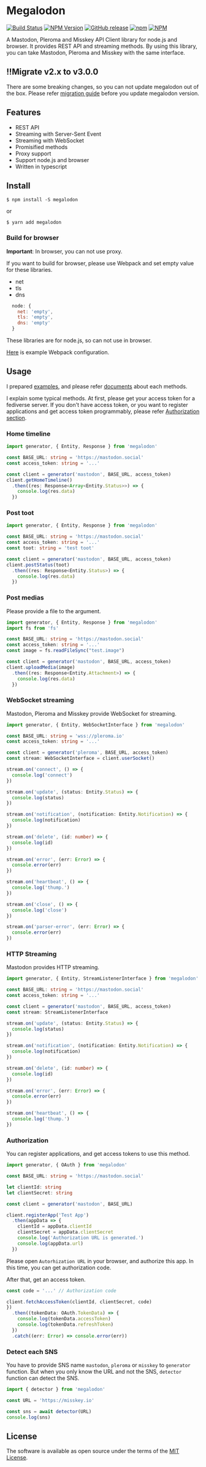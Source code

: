 # Megalodon
[![Build Status](https://travis-ci.com/h3poteto/megalodon.svg?branch=master)](https://travis-ci.com/h3poteto/megalodon)
[![NPM Version](https://img.shields.io/npm/v/megalodon.svg)](https://www.npmjs.com/package/megalodon)
[![GitHub release](https://img.shields.io/github/release/h3poteto/megalodon.svg)](https://github.com/h3poteto/megalodon/releases)
[![npm](https://img.shields.io/npm/dm/megalodon)](https://www.npmjs.com/package/megalodon)
[![NPM](https://img.shields.io/npm/l/megalodon)](/LICENSE.txt)

A Mastodon, Pleroma and Misskey API Client library for node.js and browser. It provides REST API and streaming methods.
By using this library, you can take Mastodon, Pleroma and Misskey with the same interface.

## !!Migrate v2.x to v3.0.0
There are some breaking changes, so you can not update megalodon out of the box.
Please refer [migration guide](migration_guide.md) before you update megalodon version.

## Features

- REST API
- Streaming with Server-Sent Event
- Streaming with WebSocket
- Promisified methods
- Proxy support
- Support node.js and browser
- Written in typescript

## Install

```
$ npm install -S megalodon
```

or

```
$ yarn add megalodon
```

### Build for browser
**Important**: In browser, you can not use proxy.

If you want to build for browser, please use Webpack and set empty value for these libraries.

- net
- tls
- dns

```javascript
  node: {
    net: 'empty',
    tls: 'empty',
    dns: 'empty'
  }
```

These libraries are for node.js, so can not use in browser.

[Here](example/browser/webpack.config.js) is example Webpack configuration.

## Usage
I prepared [examples](example), and please refer [documents](https://h3poteto.github.io/megalodon/) about each methods.

I explain some typical methods.
At first, please get your access token for a fediverse server.
If you don't have access token, or you want to register applications and get access token programmably, please refer [Authorization section](#authorization).


### Home timeline

```typescript
import generator, { Entity, Response } from 'megalodon'

const BASE_URL: string = 'https://mastodon.social'
const access_token: string = '...'

const client = generator('mastodon', BASE_URL, access_token)
client.getHomeTimeline()
  .then((res: Response<Array<Entity.Status>>) => {
    console.log(res.data)
  })
```

### Post toot

```typescript
import generator, { Entity, Response } from 'megalodon'

const BASE_URL: string = 'https://mastodon.social'
const access_token: string = '...'
const toot: string = 'test toot'

const client = generator('mastodon', BASE_URL, access_token)
client.postStatus(toot)
  .then((res: Response<Entity.Status>) => {
    console.log(res.data)
  })
```

### Post medias
Please provide a file to the argument.

```typescript
import generator, { Entity, Response } from 'megalodon'
import fs from 'fs'

const BASE_URL: string = 'https://mastodon.social'
const access_token: string = '...'
const image = fs.readFileSync("test.image")

const client = generator('mastodon', BASE_URL, access_token)
client.uploadMedia(image)
  .then((res: Response<Entity.Attachment>) => {
    console.log(res.data)
  })
```

### WebSocket streaming
Mastodon, Pleroma and Misskey provide WebSocket for streaming.

```typescript
import generator, { Entity, WebSocketInterface } from 'megalodon'

const BASE_URL: string = 'wss://pleroma.io'
const access_token: string = '...'

const client = generator('pleroma', BASE_URL, access_token)
const stream: WebSocketInterface = client.userSocket()

stream.on('connect', () => {
  console.log('connect')
})

stream.on('update', (status: Entity.Status) => {
  console.log(status)
})

stream.on('notification', (notification: Entity.Notification) => {
  console.log(notification)
})

stream.on('delete', (id: number) => {
  console.log(id)
})

stream.on('error', (err: Error) => {
  console.error(err)
})

stream.on('heartbeat', () => {
  console.log('thump.')
})

stream.on('close', () => {
  console.log('close')
})

stream.on('parser-error', (err: Error) => {
  console.error(err)
})
```

### HTTP Streaming
Mastodon provides HTTP streaming.

```typescript
import generator, { Entity, StreamListenerInterface } from 'megalodon'

const BASE_URL: string = 'https://mastodon.social'
const access_token: string = '...'

const client = generator('mastodon', BASE_URL, access_token)
const stream: StreamListenerInterface

stream.on('update', (status: Entity.Status) => {
  console.log(status)
})

stream.on('notification', (notification: Entity.Notification) => {
  console.log(notification)
})

stream.on('delete', (id: number) => {
  console.log(id)
})

stream.on('error', (err: Error) => {
  console.error(err)
})

stream.on('heartbeat', () => {
  console.log('thump.')
})
```


### Authorization
You can register applications, and get access tokens to use this method.

```typescript
import generator, { OAuth } from 'megalodon'

const BASE_URL: string = 'https://mastodon.social'

let clientId: string
let clientSecret: string

const client = generator('mastodon', BASE_URL)

client.registerApp('Test App')
  .then(appData => {
    clientId = appData.clientId
    clientSecret = appData.clientSecret
    console.log('Authorization URL is generated.')
    console.log(appData.url)
  })
```

Please open `Autorhization URL` in your browser, and authorize this app.
In this time, you can get authorization code.

After that, get an access token.

```typescript
const code = '...' // Authorization code

client.fetchAccessToken(clientId, clientSecret, code)
})
  .then((tokenData: OAuth.TokenData) => {
    console.log(tokenData.accessToken)
    console.log(tokenData.refreshToken)
  })
  .catch((err: Error) => console.error(err))
```

### Detect each SNS
You have to provide SNS name `mastodon`, `pleroma` or `misskey` to `generator` function.
But when you only know the URL and not the SNS, `detector` function can detect the SNS.

```typescript
import { detector } from 'megalodon'

const URL = 'https://misskey.io'

const sns = await detector(URL)
console.log(sns)
```

## License

The software is available as open source under the terms of the [MIT License](https://opensource.org/licenses/MIT).
